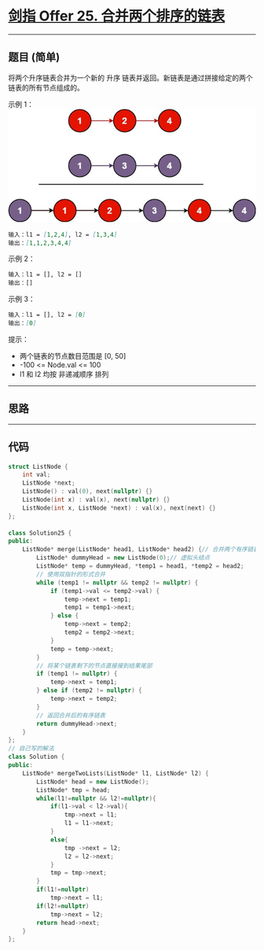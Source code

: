 # [剑指 Offer 25. 合并两个排序的链表](https://leetcode.cn/problems/merge-two-sorted-lists/description/)

---

## 题目 (简单)

将两个升序链表合并为一个新的 升序 链表并返回。新链表是通过拼接给定的两个链表的所有节点组成的。  

示例 1：  
![Alt text](https://github.com/yang-yang-o-o/CodingNotes/blob/main/Coding/asset/offer_25_1.png)  

```markdown
输入：l1 = [1,2,4], l2 = [1,3,4]
输出：[1,1,2,3,4,4]
```

示例 2：  

```markdown
输入：l1 = [], l2 = []
输出：[]
```

示例 3：  

```markdown
输入：l1 = [], l2 = [0]
输出：[0]
```

提示：  

- 两个链表的节点数目范围是 [0, 50]
- -100 <= Node.val <= 100
- l1 和 l2 均按 非递减顺序 排列

---

## 思路

---

## 代码

```C++
struct ListNode {
    int val;
    ListNode *next;
    ListNode() : val(0), next(nullptr) {}
    ListNode(int x) : val(x), next(nullptr) {}
    ListNode(int x, ListNode *next) : val(x), next(next) {}
};

class Solution25 {
public:
    ListNode* merge(ListNode* head1, ListNode* head2) {// 合并两个有序链表
        ListNode* dummyHead = new ListNode(0);// 虚拟头结点
        ListNode* temp = dummyHead, *temp1 = head1, *temp2 = head2;
        // 使用双指针的形式合并
        while (temp1 != nullptr && temp2 != nullptr) {
            if (temp1->val <= temp2->val) {
                temp->next = temp1;
                temp1 = temp1->next;
            } else {
                temp->next = temp2;
                temp2 = temp2->next;
            }
            temp = temp->next;
        }
        // 将某个链表剩下的节点直接接到结果尾部
        if (temp1 != nullptr) {
            temp->next = temp1;
        } else if (temp2 != nullptr) {
            temp->next = temp2;
        }
        // 返回合并后的有序链表
        return dummyHead->next;
    }
};
// 自己写的解法
class Solution {
public:
    ListNode* mergeTwoLists(ListNode* l1, ListNode* l2) {
        ListNode* head = new ListNode();
        ListNode* tmp = head;
        while(l1!=nullptr && l2!=nullptr){
            if(l1->val < l2->val){
                tmp->next = l1;
                l1 = l1->next;
            }
            else{
                tmp ->next = l2;
                l2 = l2->next;
            }
            tmp = tmp->next;
        }
        if(l1!=nullptr)
            tmp->next = l1;
        if(l2!=nullptr)
            tmp->next = l2;
        return head->next;
    }
};
```
